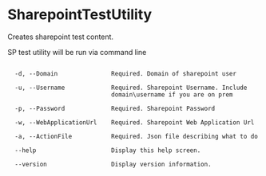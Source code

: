 # SharepointTestUtility
Creates sharepoint test content.

SP test utility will be run via command line


```

  -d, --Domain               Required. Domain of sharepoint user

  -u, --Username             Required. Sharepoint Username. Include 
                             domain\username if you are on prem

  -p, --Password             Required. Sharepoint Password

  -w, --WebApplicationUrl    Required. Sharepoint Web Application Url

  -a, --ActionFile           Required. Json file describing what to do

  --help                     Display this help screen.

  --version                  Display version information.
```
